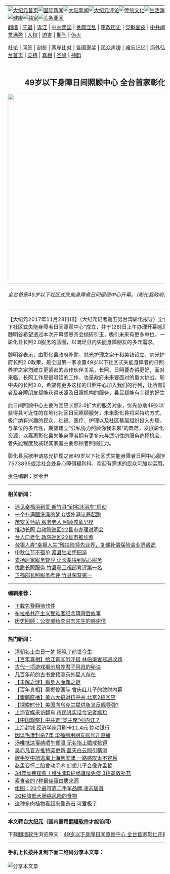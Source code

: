 <a name="1" id="1" target="_blank"></a><span id="1"></span>
<table align=center border="0"><tr><td colspan="2" VALIGN=TOP><a href="https://github.com/yplhzp302/djy/blob/master/gb/nf1351518.md#1"><img src="https://raw.githubusercontent.com/yplhzp302/www/master/t/djy/1.jpg" title="大纪元首页" alt="大纪元首页"></a><a href="https://github.com/yplhzp302/djy/blob/master/gb/n24hr.md#1"><img src="https://raw.githubusercontent.com/yplhzp302/www/master/t/djy/3.jpg" title="国际新闻" alt="国际新闻"></a><a href="https://github.com/yplhzp302/djy/blob/master/gb/nsc413.md#1"><img src="https://raw.githubusercontent.com/yplhzp302/www/master/t/djy/4.jpg" title="大陆新闻" alt="大陆新闻"></a><a href="https://github.com/yplhzp302/djy/blob/master/gb/news392.md#1"><img src="https://raw.githubusercontent.com/yplhzp302/www/master/t/djy/5.jpg" title="大纪元评论" alt="大纪元评论"></a><a href="https://github.com/yplhzp302/djy/blob/master/gb/news2007.md#1"><img src="https://raw.githubusercontent.com/yplhzp302/www/master/t/djy/6.jpg" title="传统文化" alt="传统文化"></a><a href="https://github.com/yplhzp302/djy/blob/master/gb/news2008.md#1"><img src="https://raw.githubusercontent.com/yplhzp302/www/master/t/djy/7.jpg" title="生活消费" alt="生活消费"></a><a href="https://github.com/yplhzp302/djy/blob/master/gb/ncyule.md#1"><img src="https://raw.githubusercontent.com/yplhzp302/www/master/t/djy/8.jpg" title="娱乐休闲" alt="娱乐休闲"></a><a href="https://github.com/yplhzp302/djy/blob/master/gb/nsc1002.md#1"><img src="https://raw.githubusercontent.com/yplhzp302/www/master/t/djy/9.jpg" title="健康" alt="健康"></a><a href="https://github.com/yplhzp302/djy/blob/master/gb/nf6092.md#1"><img src="https://raw.githubusercontent.com/yplhzp302/www/master/t/djy/10a.jpg" title="独家" alt="独家"></a><a href="https://github.com/yplhzp302/djy/blob/master/gb/nf4514.md#1"><img src="https://raw.githubusercontent.com/yplhzp302/www/master/t/djy/12a.jpg" title="头条要闻" alt="头条要闻"></a></td></tr>
<tr><td colspan="2" VALIGN=TOP><a target="_blank" href="https://github.com/yplhzp302/www/blob/master/README.md?zsrh#1">翻墙</a> | <a target="_blank" href="https://github.com/yplhzp302/djy/blob/master/gb/nf5657.md#1">三退</a> | <a target="_blank" href="https://github.com/yplhzp302/djy/blob/master/gb/nf6124.md#1">诉江</a> | <a target="_blank" href="https://github.com/yplhzp302/djy/blob/master/gb/nf1176117.md#1">中共卖国</a> | <a target="_blank" href="https://github.com/yplhzp302/djy/blob/master/gb/nf5773.md#1">贪腐淫乱</a> | <a target="_blank" href="https://github.com/yplhzp302/djy/blob/master/gb/nf1176115.md#1">窜改历史</a> | <a target="_blank" href="https://github.com/yplhzp302/djy/blob/master/gb/nf1176107.md#1">党魁画皮</a> | <a target="_blank" href="https://github.com/yplhzp302/djy/blob/master/gb/nf1320400.md#1">中共间谍</a> | <a target="_blank" href="https://github.com/yplhzp302/djy/blob/master/gb/nf1176114.md#1">破坏传统</a> | <a target="_blank" href="https://github.com/yplhzp302/ntdtv/blob/master/gb/prog447_1.md#1">恶贯满盈</a> | <a target="_blank" href="https://github.com/yplhzp302/djy/blob/master/gb/ncid278.md#1">人权</a> | <a target="_blank" href="https://github.com/yplhzp302/djy/blob/master/gb/nf1176111.md#1">迫害</a> | <a target="_blank" href="https://gitlab.com/szzdlab/mh-qikan/blob/master/README.md#1">期刊</a> | <a target="_blank" href="https://github.com/yplhzp302/djy/blob/master/gb/nf5562.md#1">伪火</a></p><p><a target="_blank" href="https://github.com/yplhzp302/djy/blob/master/gb/9p.md#1">社论</a> | <a target="_blank" href="https://github.com/yplhzp302/djy/blob/master/gb/nf4378.md#1">问答</a> | <a target="_blank" href="https://github.com/yplhzp302/djy/blob/master/gb/nf5792.md#1">剖析</a> | <a target="_blank" href="https://github.com/yplhzp302/djy/blob/master/gb/nf5735.md#1">两岸比对</a> | <a target="_blank" href="https://github.com/yplhzp302/djy/blob/master/gb/nf6119.md#1">各国褒奖</a> | <a target="_blank" href="https://github.com/yplhzp302/djy/blob/master/gb/nf6120.md#1">民众声援</a> | <a target="_blank" href="https://github.com/yplhzp302/djy/blob/master/gb/nf1188594.md#1">难忘记忆</a> | <a target="_blank" href="https://github.com/yplhzp302/djy/blob/master/gb/nf3180.md#1">海外弘传</a> | <a target="_blank" href="https://github.com/yplhzp302/djy/blob/master/gb/nf5410.md#1">万人上访</a> | <a target="_blank" href="https://github.com/yplhzp302/www/blob/master/README.md?zsrh#1">平台首页</a> | <a target="_blank" href="https://github.com/yplhzp302/djy/blob/master/gb/nf4386.md#1">支持</a> | <a target="_blank" href="https://github.com/yplhzp302/djy/blob/master/gb/nf4389.md#1">真相</a> | <a target="_blank" href="https://github.com/yplhzp302/djy/blob/master/gb/nf5790.md#1">圣缘</a> | <a target="_blank" href="https://github.com/yplhzp302/djy/blob/master/gb/nf4786.md#1">神韵</a></td></tr>
<tr><td VALIGN=TOP width="626"><h2 align=center>49岁以下身障日间照顾中心 全台首家彰化开幕</h2>
<img width="600" src="https://i.epochtimes.com/assets/uploads/2017/11/296495-600x400.jpg" />
<h6>全台首家49岁以下社区式失能身障者日间照顾中心开幕。（彰化县政府提供）
</h6>
<hr>
<p>【大纪元2017年11月28日讯】（大纪元记者谢五男台湾彰化报导）全台首家“49岁以下社区式<ahref="https://github.com/yplhzp302/djy/blob/master/gb/tag/%E5%A4%B1%E8%83%BD%E8%BA%AB%E9%9A%9C.md#1">失能身障</a>者日间<ahref="https://github.com/yplhzp302/djy/blob/master/gb/tag/%E7%85%A7%E9%A1%BE%E4%B8%AD%E5%BF%83.md#1">照顾中心</a>”成立，并于(28)日上午办理开幕感恩茶会，县长魏明谷希望透过本次开幕感恩茶会抛砖引玉，吸引未来有更多单位，一起推动与建置彰化县长照2.0服务的蓝图，以满足县内失能身障朋友的多元需求。 </p>
<p>魏明谷表示，由彰化县政府补助，慈光护理之家于和美镇设立，慈光护理之家配合政府长照2.0政策，是全国第一家收置49岁以下社区式<ahref="https://github.com/yplhzp302/djy/blob/master/gb/tag/%E5%A4%B1%E8%83%BD%E8%BA%AB%E9%9A%9C.md#1">失能身障</a>者的日照机构，县府与养护之家均建立更紧密的合作伙伴关系，长照、日照要办得更好，面对高龄化社会的来临，长照工作是很艰钜的工作，也是政府未来要面对的重大挑战，彰化县政府配合中央的长照2.0，希望有更多这样的日照中心加入我们的行列，让所有需要照顾的长者及身障朋友都能获得长照及日照机构的服务，县民都能有幸福的好生活。</p>
<p>此日间<ahref="https://github.com/yplhzp302/djy/blob/master/gb/tag/%E7%85%A7%E9%A1%BE%E4%B8%AD%E5%BF%83.md#1">照顾中心</a>主要为因应长照2.0扩大的服务对象，优先协助49岁以下失能身障者获得具可近性的在地化社区日间照顾服务，未来彰化县将采特约方式，逐年扩充与积极广纳有兴趣的民众、社福、医疗、护理以及社区基层组织投入办理，强化及连结参与单位的多元性，期望建立“公私协力照顾你我未来”的典范，发展彰化县多样性长照资源，以嘉惠彰化县失能身障者拥有更多元与适切性的服务选择机会，延缓失能身障者失能程度及减轻其家庭主要照顾者照顾压力。 </p>
<p>彰化县民欲申请慈光护理之家49岁以下社区式失能身障者日照中心服务专线04-7573895或洽社会处身心障碍福利科，欢迎有需求的民众可加以运用。</p>
<p>责任编辑：罗令尹</p>

<hr>


<strong>相关新闻：</strong>
<li><a href="https://github.com/yplhzp302/djy/blob/master/gb/16/1/31/n4630132.md#1">遇见幸福浴到爱 新竹县“到宅沐浴车”启动</a></li>
<li><a href="https://github.com/yplhzp302/djy/blob/master/gb/16/4/29/n7785124.md#1">一个扑满圆洗澡的梦 Q版扑满认养起跑</a></li>
<li><a href="https://github.com/yplhzp302/djy/blob/master/gb/16/5/18/n7906966.md#1">茂安关怀站 服务老人 照顾孩童早疗</a></li>
<li><a href="https://github.com/yplhzp302/djy/blob/master/gb/16/8/8/n8180757.md#1">推动长照  台政院巡回22县市办理说明会</a></li>
<li><a href="https://github.com/yplhzp302/djy/blob/master/gb/16/8/9/n8184748.md#1">台人口老化 政院巡回22县市推长照</a></li>
<li><a href="https://github.com/yplhzp302/djy/blob/master/gb/16/8/25/n8236009.md#1">台银人寿“幸福人生”残扶险领先业界，复健补偿保险金业界最高</a></li>
<li><a href="https://github.com/yplhzp302/djy/blob/master/gb/16/9/13/n8295169.md#1">中秋佳节不孤单 嘉县独老怀旧游</a></li>
<li><a href="https://github.com/yplhzp302/djy/blob/master/gb/16/10/3/n8361673.md#1">表扬居家服务督导 让长辈得到贴心服务</a></li>
<li><a href="https://github.com/yplhzp302/djy/blob/master/gb/16/12/12/n8584201.md#1">优质长照服务  竹县获卫福部考评第一名</a></li>
<li><a href="https://github.com/yplhzp302/djy/blob/master/gb/16/12/12/n8584993.md#1">卫福部长照服务考评 竹县荣获第一</a></li>
<hr>


<strong>编辑推荐：</strong>
<li><a href="https://github.com/ychojm359/www/blob/master/README.md?dfh#1" target="_blank">下载免费翻墙软件</a></li><li><a href="https://github.com/tsiac2612/djy/blob/master/gb/17/11/8/n9819782.md#1" target="_blank">布拉格共产主义受难者纪念碑背后故事</a></li><li><a href="https://github.com/tsiac2612/djy/blob/master/gb/12/9/15/n3683727.md#1" target="_blank">历史回顾：公安部给李洪志先生的感谢信</a></li>
<hr>

<strong>热门新闻：</strong>
<li><a href="https://github.com/yplhzp302/djy/blob/master/gb/22/5/18/n13740183.md#1">清朝名士白日一梦 揭晓了前世今生</a></li>
<li><a href="https://github.com/yplhzp302/djy/blob/master/gb/22/5/6/n13728957.md#1">【百年真相】给江青写恐吓信 林伯渠妻悲剧收场</a></li>
<li><a href="https://github.com/yplhzp302/djy/blob/master/gb/22/5/18/n13740159.md#1">古代一项游戏揭示培养君子风范的秘诀</a></li>
<li><a href="https://github.com/yplhzp302/djy/blob/master/gb/22/5/23/n13743164.md#1">几百年前的古书曾预测有外星人存在</a></li>
<li><a href="https://github.com/yplhzp302/djy/blob/master/gb/22/5/20/n13741120.md#1">【未解之谜】狮身人面像之谜</a></li>
<li><a href="https://github.com/yplhzp302/djy/blob/master/gb/22/5/5/n13727463.md#1">【百年真相】豪掷惊国际 曾庆红儿子的敛财内幕</a></li>
<li><a href="https://github.com/yplhzp302/djy/blob/master/gb/22/5/24/n13744499.md#1">【秦鹏直播】美六大招对抗中共 北京2招回应</a></li>
<li><a href="https://github.com/yplhzp302/djy/blob/master/gb/22/5/24/n13744481.md#1">【探索时分】美国向乌克兰提供鱼叉反舰导弹?</a></li>
<li><a href="https://github.com/yplhzp302/djy/blob/master/gb/22/5/22/n13743010.md#1">上海官媒采访翻车 市民说实话令记者尴尬</a></li>
<li><a href="https://github.com/yplhzp302/djy/blob/master/gb/22/5/23/n13743624.md#1">【中国观察】中共定“党主席”引内讧？</a></li>
<li><a href="https://github.com/yplhzp302/djy/blob/master/gb/22/5/23/n13743344.md#1">上海封城 经济学家月刷卡11.4元 惊动银行</a></li>
<li><a href="https://github.com/yplhzp302/djy/blob/master/gb/22/5/22/n13743003.md#1">因讽毛遭封杀7年 毕福剑用朋友账号开直播</a></li>
<li><a href="https://github.com/yplhzp302/djy/blob/master/gb/22/5/22/n13743058.md#1">汤唯抵达戛纳晒午餐照 无名指上婚戒抢镜</a></li>
<li><a href="https://github.com/yplhzp302/djy/blob/master/gb/22/5/23/n13743808.md#1">吴亦凡官方推特突更新 蓝天白云照引猜测</a></li>
<li><a href="https://github.com/yplhzp302/djy/blob/master/gb/22/5/23/n13743774.md#1">歌手罗中旭逃离上海到天津 一路感叹太不容易</a></li>
<li><a href="https://github.com/yplhzp302/djy/blob/master/gb/22/5/24/n13744086.md#1">赵孟姿怀二胎曾动手术 幻想儿子会像许孟哲</a></li>
<li><a href="https://github.com/yplhzp302/djy/blob/master/gb/22/5/21/n13742355.md#1">34年顽疾痊愈！维生素D护肠道增免疫 3招高效补充</a></li>
<li><a href="https://github.com/yplhzp302/djy/blob/master/gb/22/5/19/n13740757.md#1">素食者的7种最佳蛋白质来源</a></li>
<li><a href="https://github.com/yplhzp302/djy/blob/master/gb/22/5/16/n13738098.md#1">组图：20个最可靠二手车品牌 凌志居首</a></li>
<li><a href="https://github.com/yplhzp302/djy/blob/master/gb/22/5/21/n13742235.md#1">20种降低大肠癌风险的食物</a></li>
<li><a href="https://github.com/yplhzp302/djy/blob/master/gb/22/5/24/n13744130.md#1">这种多肉植物看起来像奇石 可爱极了</a></li>
<hr>

<strong>本文转自<a href="https://www.epochtimes.com">大纪元</a>（国内需用<a href="https://github.com/yplhzp302/www/blob/master/README.md#8">翻墙软件</a>才能访问）</strong><p>下载<a href="https://github.com/yplhzp302/www/blob/master/README.md#8">翻墙软件</a>浏览原文：<a href="https://www.epochtimes.com/gb/17/11/28/n9903203.htm">49岁以下身障日间照顾中心 全台首家彰化开幕</a></p><hr>

<strong>手机上长按并复制下面二维码分享本文章：</strong><br><br><img src="https://chart.apis.google.com/chart?cht=qr&chs=240x240&choe=UTF-8&chld=M|2&chl=https://github.com/yplhzp302/djy/blob/master/gb/17/11/28/n9903203.md%231" title="分享本文章"></td><td VALIGN=TOP><a href="https://github.com/yplhzp302/djy/blob/master/gb/16/1/21/n4622075.md?dfh#1" target="_blank"><img src="https://raw.githubusercontent.com/yplhzp302/djy/master/gb/300/wei-f1.jpg" title="中共的伪火骗局"  alt="中共的伪火骗局"></a><br><a href="https://github.com/yplhzp302/www/blob/master/README.md?dfh#9" target="_blank"><img src="https://raw.githubusercontent.com/yplhzp302/djy/master/gb/300/yong-h.jpg" title="永恒的见证"  alt="永恒的见证"></a><br><a href="https://github.com/yplhzp302/djy/blob/master/gb/13/9/29/n3974789.md?dfh#1" target="_blank"><img src="https://raw.githubusercontent.com/yplhzp302/djy/master/gb/300/shang-lnz.jpg" title="善良女子被中共投男牢"  alt="善良女子被中共投男牢"></a><br><a href="https://github.com/yplhzp302/djy/blob/master/gb/16/3/16/n4663449.md?dfh#1" target="_blank"><img src="https://raw.githubusercontent.com/yplhzp302/djy/master/gb/300/huo-z3.jpg" title="警卫目击活摘器官"  alt="警卫目击活摘器官"></a><br><a href="https://github.com/yplhzp302/djy/blob/master/gb/16/8/7/n8177641.md?dfh#1" target="_blank"><img src="https://raw.githubusercontent.com/yplhzp302/djy/master/gb/300/huo-z4.jpg" title="证人描述活摘恐怖"  alt="证人描述活摘恐怖"></a><br><a href="https://github.com/yplhzp302/djy/blob/master/gb/10/4/19/n2881569.md?dfh#1" target="_blank"><img src="https://raw.githubusercontent.com/yplhzp302/djy/master/gb/300/huo-z1.jpg" title="揭开活摘器官黑幕"  alt="揭开活摘器官黑幕"></a><br><a href="https://github.com/yplhzp302/djy/blob/master/gb/10/11/7/n3077476.md?dfh#1" target="_blank"><img src="https://raw.githubusercontent.com/yplhzp302/djy/master/gb/300/ma-ks.jpg" title="马克思的成魔之路"  alt="马克思的成魔之路"></a><br><a href="https://github.com/yplhzp302/djy/blob/master/gb/14/6/9/n4173977.md?dfh#1" target="_blank"><img src="https://raw.githubusercontent.com/yplhzp302/djy/master/gb/300/chang-zs.jpg" title="藏字石 蕴天机"  alt="藏字石 蕴天机"></a><br><a href="https://github.com/yplhzp302/djy/blob/master/gb/18/5/10/n10381511.md?dfh#1" target="_blank"><img src="https://raw.githubusercontent.com/yplhzp302/djy/master/gb/300/st1.jpg" title="关注三亿人三退"  alt="关注三亿人三退"></a><br><a href="https://github.com/yplhzp302/djy/blob/master/gb/18/3/21/n10237682.md?dfh#1" target="_blank"><img src="https://raw.githubusercontent.com/yplhzp302/djy/master/gb/300/jie-t.jpg" title="解体中共复兴中华"  alt="解体中共复兴中华"></a><br><a href="https://github.com/yplhzp302/djy/blob/master/gb/9/2/9/n2422991.md?dfh#1" target="_blank"><img src="https://raw.githubusercontent.com/yplhzp302/djy/master/gb/300/gao-zs.jpg" title="中共迫害良心律师"  alt="中共迫害良心律师"></a><br><a href="https://github.com/yplhzp302/djy/blob/master/gb/18/12/9/n10900044.md?dfh#1" target="_blank"><img src="https://raw.githubusercontent.com/yplhzp302/djy/master/gb/300/sj1.jpg" title="三百多万人举报江泽民"  alt="三百多万人举报江泽民"></a><br><a href="https://github.com/yplhzp302/djy/blob/master/gb/18/8/28/n10672014.md?dfh#1" target="_blank"><img src="https://raw.githubusercontent.com/yplhzp302/djy/master/gb/300/sj2.jpg" title="这些官员为何起诉江泽民"  alt="这些官员为何起诉江泽民"></a><br><a href="https://github.com/yplhzp302/djy/blob/master/gb/8/12/18/n2367165.md?dfh#1" target="_blank"><img src="https://raw.githubusercontent.com/yplhzp302/djy/master/gb/300/liangan.jpg" title="海峡两岸的强烈对比"  alt="海峡两岸的强烈对比"></a><br><a href="https://github.com/yplhzp302/djy/blob/master/gb/15/12/10/n4593139.md?dfh#1" target="_blank"><img src="https://raw.githubusercontent.com/yplhzp302/djy/master/gb/300/jia-ndzl.jpg" title="加拿大总理的贺信"  alt="加拿大总理的贺信"></a><br><a href="https://github.com/yplhzp302/djy/blob/master/gb/11/6/17/n3289382.md?dfh#1" target="_blank"><img src="https://raw.githubusercontent.com/yplhzp302/djy/master/gb/300/xiao-wd.jpg" title="探寻真相兼听则明"  alt="探寻真相兼听则明"></a><br><a href="https://github.com/yplhzp302/djy/blob/master/gb/18/10/27/n10812623.md?dfh#1" target="_blank"><img src="https://raw.githubusercontent.com/yplhzp302/djy/master/gb/300/yindu.jpg" title="印度媒体报道东方"  alt="印度媒体报道东方"></a><br><a href="https://github.com/yplhzp302/djy/blob/master/gb/18/6/9/n10469652.md?dfh#1" target="_blank"><img src="https://raw.githubusercontent.com/yplhzp302/djy/master/gb/300/xie-j.jpg" title="不一样的海外校园"  alt="不一样的海外校园"></a><br><a href="https://github.com/yplhzp302/djy/blob/master/gb/7/4/5/n1669415.md?dfh#1" target="_blank"><img src="https://raw.githubusercontent.com/yplhzp302/djy/master/gb/300/li-up.jpg" title="从大师到徒弟的传奇"  alt="从大师到徒弟的传奇"></a><br><a href="https://github.com/yplhzp302/djy/blob/master/gb/17/5/26/n9191512.md?dfh#1" target="_blank"><img src="https://raw.githubusercontent.com/yplhzp302/djy/master/gb/300/zfl2.jpg" title="亿万人与东方一本奇书"  alt="亿万人与东方一本奇书"></a><br><a href="https://github.com/yplhzp302/djy/blob/master/gb/13/11/27/n4020290.md?dfh#1" target="_blank"><img src="https://raw.githubusercontent.com/yplhzp302/djy/master/gb/300/zhen-h.jpg" title="大陆见不到的震撼场面"  alt="大陆见不到的震撼场面"></a><br><a href="https://github.com/yplhzp302/djy/blob/master/gb/15/7/17/n4482910.md?dfh#1" target="_blank"><img src="https://raw.githubusercontent.com/yplhzp302/djy/master/gb/300/dalu-sk.jpg" title="人心向善 大陆当初盛况"  alt="人心向善 大陆当初盛况"></a><br><a href="https://github.com/yplhzp302/djy/blob/master/gb/19/1/5/n10955468.md?dfh#1" target="_blank"><img src="https://raw.githubusercontent.com/yplhzp302/djy/master/gb/300/zfl1.jpg" title="追寻真理 这书讲什么"  alt="追寻真理 这书讲什么"></a><br><a href="https://github.com/yplhzp302/www/blob/master/README.md?dfh#1" target="_blank"><img src="https://raw.githubusercontent.com/yplhzp302/djy/master/gb/300/fq1.jpg" title="下载免费翻墙软件"  alt="下载免费翻墙软件"></a><br></td></tr></table>
